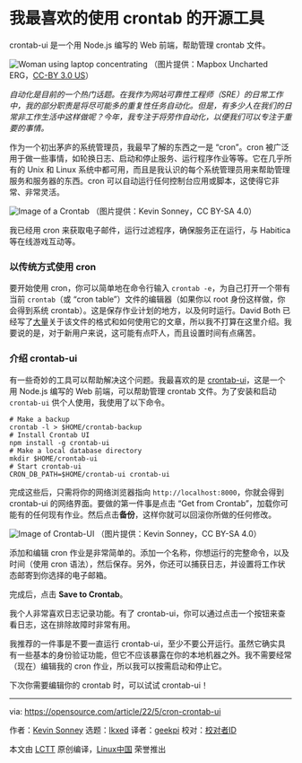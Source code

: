[#]: subject: "My favorite open source tool for using crontab"
[#]: via: "https://opensource.com/article/22/5/cron-crontab-ui"
[#]: author: "Kevin Sonney https://opensource.com/users/ksonney"
[#]: collector: "lkxed"
[#]: translator: "geekpi"
[#]: reviewer: " "
[#]: publisher: " "
[#]: url: " "

我最喜欢的使用 crontab 的开源工具
======
crontab-ui 是一个用 Node.js 编写的 Web 前端，帮助管理 crontab 文件。

![Woman using laptop concentrating][1]
（图片提供：Mapbox Uncharted ERG，[CC-BY 3.0 US][2]）

*自动化是目前的一个热门话题。在我作为网站可靠性工程师（SRE）的日常工作中，我的部分职责是将尽可能多的重复性任务自动化。但是，有多少人在我们的日常非工作生活中这样做呢？今年，我专注于将劳作自动化，以便我们可以专注于重要的事情。*

作为一个初出茅庐的系统管理员，我最早了解的东西之一是 “cron”。cron 被广泛用于做一些事情，如轮换日志、启动和停止服务、运行程序作业等等。它在几乎所有的 Unix 和 Linux 系统中都可用，而且是我认识的每个系统管理员用来帮助管理服务和服务器的东西。cron 可以自动运行任何控制台应用或脚本，这使得它非常、非常灵活。

![Image of a Crontab][3]
（图片提供：Kevin Sonney，CC BY-SA 4.0）

我已经用 cron 来获取电子邮件，运行过滤程序，确保服务正在运行，与 Habitica 等在线游戏互动等。

### 以传统方式使用 cron

要开始使用 cron，你可以简单地在命令行输入 `crontab -e`，为自己打开一个带有当前 `crontab`（或 “cron table”）文件的编辑器（如果你以 root 身份这样做，你会得到系统 crontab）。这是保存作业计划的地方，以及何时运行。David Both 已经写了[大量][4]关于该文件的格式和如何使用它的文章，所以我不打算在这里介绍。我要说的是，对于新用户来说，这可能有点吓人，而且设置时间有点痛苦。

### 介绍 crontab-ui

有一些奇妙的工具可以帮助解决这个问题。我最喜欢的是 [crontab-ui][5]，这是一个用 Node.js 编写的 Web 前端，可以帮助管理 crontab 文件。为了安装和启动 `crontab-ui` 供个人使用，我使用了以下命令。

```
# Make a backup
crontab -l > $HOME/crontab-backup
# Install Crontab UI
npm install -g crontab-ui
# Make a local database directory
mkdir $HOME/crontab-ui
# Start crontab-ui
CRON_DB_PATH=$HOME/crontab-ui crontab-ui
```

完成这些后，只需将你的网络浏览器指向 `http://localhost:8000`，你就会得到 crontab-ui 的网络界面。要做的第一件事是点击 “Get from Crontab”，加载你可能有的任何现有作业。然后点击**备份**，这样你就可以回滚你所做的任何修改。

![Image of Crontab-UI][6]
（图片提供：Kevin Sonney，CC BY-SA 4.0）

添加和编辑 cron 作业是非常简单的。添加一个名称，你想运行的完整命令，以及时间（使用 cron 语法），然后保存。另外，你还可以捕获日志，并设置将工作状态邮寄到你选择的电子邮箱。

完成后，点击 **Save to Crontab**。

我个人非常喜欢日志记录功能。有了 crontab-ui，你可以通过点击一个按钮来查看日志，这在排除故障时非常有用。

我推荐的一件事是不要一直运行 crontab-ui，至少不要公开运行。虽然它确实具有一些基本的身份验证功能，但它不应该暴露在你的本地机器之外。我不需要经常（现在）编辑我的 cron 作业，所以我可以按需启动和停止它。

下次你需要编辑你的 crontab 时，可以试试 crontab-ui！

--------------------------------------------------------------------------------

via: https://opensource.com/article/22/5/cron-crontab-ui

作者：[Kevin Sonney][a]
选题：[lkxed][b]
译者：[geekpi](https://github.com/geekpi)
校对：[校对者ID](https://github.com/校对者ID)

本文由 [LCTT](https://github.com/LCTT/TranslateProject) 原创编译，[Linux中国](https://linux.cn/) 荣誉推出

[a]: https://opensource.com/users/ksonney
[b]: https://github.com/lkxed
[1]: https://opensource.com/sites/default/files/lead-images/lenovo-thinkpad-laptop-concentration-focus-windows-office.png
[2]: https://creativecommons.org/licenses/by/3.0/us/
[3]: https://opensource.com/sites/default/files/2022-04/Day01-1.png
[4]: https://opensource.com/article/17/11/how-use-cron-linux
[5]: https://opensource.com/%5Bhttps%3A//github.com/alseambusher/crontab-ui%5D%28https%3A//github.com/alseambusher/crontab-ui%29
[6]: https://opensource.com/sites/default/files/2022-04/Day01-2.png
